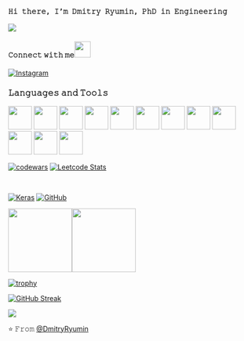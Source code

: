 ### `𝙷𝚒 𝚝𝚑𝚎𝚛𝚎, 𝙸’𝚖 𝙳𝚖𝚒𝚝𝚛𝚢 𝚁𝚢𝚞𝚖𝚒𝚗, 𝙿𝚑𝙳 𝚒𝚗 𝙴𝚗𝚐𝚒𝚗𝚎𝚎𝚛𝚒𝚗𝚐`

![](https://github-profile-summary-cards.vercel.app/api/cards/profile-details?username=DmitryRyumin&theme=dracula)

<div>
  <h4>𝙲𝚘𝚗𝚗𝚎𝚌𝚝 𝚠𝚒𝚝𝚑 𝚖𝚎<img src="https://github.com/rajput2107/rajput2107/blob/master/Assets/Handshake.gif" height="33px" /></h4> 
</div>

<a href="https://www.instagram.com/dmitryandelena" target="_blank"><img src="https://img.shields.io/badge/Instagram-%23E4405F.svg?&style=flat-square&logo=instagram&logoColor=white" alt="Instagram"></a>

### 𝙻𝚊𝚗𝚐𝚞𝚊𝚐𝚎𝚜 𝚊𝚗𝚍 𝚃𝚘𝚘𝚕𝚜
<code><img height="48" src="https://cdn.svgporn.com/logos/dart.svg?response-content-disposition=attachment%3Bfilename%3Ddart.svg"></code>
<code><img height="48" src="https://cdn.svgporn.com/logos/flutter.svg?response-content-disposition=attachment%3Bfilename%3Dflutter.svg"></code>
<code><img height="48" src="https://cdn.svgporn.com/logos/python.svg?response-content-disposition=attachment%3Bfilename%3Dpython.svg"></code>
<code><img height="48" src="https://cdn.svgporn.com/logos/javascript.svg?response-content-disposition=attachment%3Bfilename%3Djavascript.svg"></code>
<code><img height="48" src="https://cdn.svgporn.com/logos/pycharm.svg?response-content-disposition=attachment%3Bfilename%3Dpycharm.svg"></code>
<code><img height="48" src="https://cdn.svgporn.com/logos/jupyter.svg?response-content-disposition=attachment%3Bfilename%3Djupyter.svg"></code>
<code><img height="48" src="https://cdn.svgporn.com/logos/tensorflow.svg?response-content-disposition=attachment%3Bfilename%3Dtensorflow.svg"></code>
<code><img height="48" src="https://cdn.svgporn.com/logos/pytorch.svg?response-content-disposition=attachment%3Bfilename%3Dpytorch.svg"></code>
<code><img height="48" src="https://cdn.svgporn.com/logos/numpy.svg?response-content-disposition=attachment%3Bfilename%3Dnumpy.svg"></code>
<code><img height="48" src="https://upload.wikimedia.org/wikipedia/commons/2/22/Pandas_mark.svg"></code>
<code><img height="48" src="https://upload.wikimedia.org/wikipedia/commons/0/01/Created_with_Matplotlib-logo.svg"></code>
<code><img height="48" src="https://seaborn.pydata.org/_images/logo-mark-lightbg.svg"></code>

[![codewars](https://www.codewars.com/users/DmitryRyumin/badges/large)](https://www.codewars.com/users/DmitryRyumin)
[![Leetcode Stats](https://leetcard.jacoblin.cool/DmitryRyumin)](https://leetcode.com/DmitryRyumin)

<br/>

[![Keras](https://img.shields.io/badge/-Keras-red?style=flat&logo=keras&link=https://github.com/DmitryRyumin)](https://github.com/DmitryRyumin)
[![GitHub](https://img.shields.io/badge/-GitHub-181717?style=flat&logo=github&link=https://github.com/hritik5102)](https://github.com/DmitryRyumin)

<img align="" height='130px' src="https://github-readme-stats.vercel.app/api?username=DmitryRyumin&hide_title=false&show_icons=true&include_all_commits=false&line_height=21&bg_color=0,EC6C6C,FFD479,FFFC79,73FA79&theme=graywhite" /><img align="" height='130px' src="https://github-readme-stats.vercel.app/api/top-langs/?username=DmitryRyumin&hide_title=false&layout=compact&bg_color=0,73FA79,73FDFF,D783FF&theme=graywhite" />

[![trophy](https://github-profile-trophy.vercel.app/?username=DmitryRyumin&theme=dracula)](https://github.com/DmitryRyumin/github-profile-trophy)

[![GitHub Streak](http://github-readme-streak-stats.herokuapp.com?user=DmitryRyumin&theme=dracula&hide_border=true&date_format=M%20j%5B%2C%20Y%5D)](https://git.io/streak-stats)

![](https://visitor-badge.glitch.me/badge?page_id=DmitryRyumin)

⭐️ 𝙵𝚛𝚘𝚖 [@DmitryRyumin](https://github.com/DmitryRyumin)
